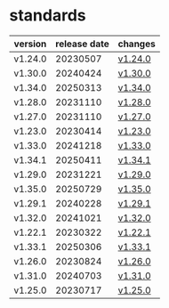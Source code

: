 # standards	


|version|release date|changes|
|---|---|---|
|v1.24.0|20230507|[v1.24.0](./v1.24.0-20230507.md)|
|v1.30.0|20240424|[v1.30.0](./v1.30.0-20240424.md)|
|v1.34.0|20250313|[v1.34.0](./v1.34.0-20250313.md)|
|v1.28.0|20231110|[v1.28.0](./v1.28.0-20231110.md)|
|v1.27.0|20231110|[v1.27.0](./v1.27.0-20231110.md)|
|v1.23.0|20230414|[v1.23.0](./v1.23.0-20230414.md)|
|v1.33.0|20241218|[v1.33.0](./v1.33.0-20241218.md)|
|v1.34.1|20250411|[v1.34.1](./v1.34.1-20250411.md)|
|v1.29.0|20231221|[v1.29.0](./v1.29.0-20231221.md)|
|v1.35.0|20250729|[v1.35.0](./v1.35.0-20250729.md)|
|v1.29.1|20240228|[v1.29.1](./v1.29.1-20240228.md)|
|v1.32.0|20241021|[v1.32.0](./v1.32.0-20241021.md)|
|v1.22.1|20230322|[v1.22.1](./v1.22.1-20230322.md)|
|v1.33.1|20250306|[v1.33.1](./v1.33.1-20250306.md)|
|v1.26.0|20230824|[v1.26.0](./v1.26.0-20230824.md)|
|v1.31.0|20240703|[v1.31.0](./v1.31.0-20240703.md)|
|v1.25.0|20230717|[v1.25.0](./v1.25.0-20230717.md)|
